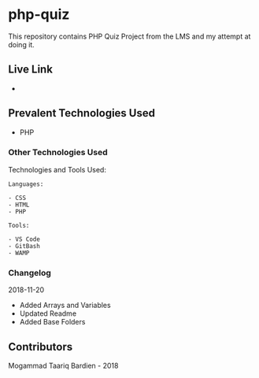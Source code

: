 # php-quiz
This repository contains PHP Quiz Project from the LMS and my attempt at doing it.

## Live Link
- 

## Prevalent Technologies Used

 - PHP

### Other Technologies Used

Technologies and Tools Used:

```
Languages:

- CSS
- HTML
- PHP

```
```
Tools:

- VS Code
- GitBash
- WAMP

```

### Changelog

2018-11-20
- Added Arrays and Variables
- Updated Readme
- Added Base Folders

## Contributors

Mogammad Taariq Bardien - 2018
